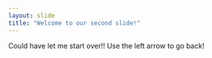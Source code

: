 ```yaml
---
layout: slide
title: "Welcome to our second slide!"
---
```

Could have let me start over!!
Use the left arrow to go back!
